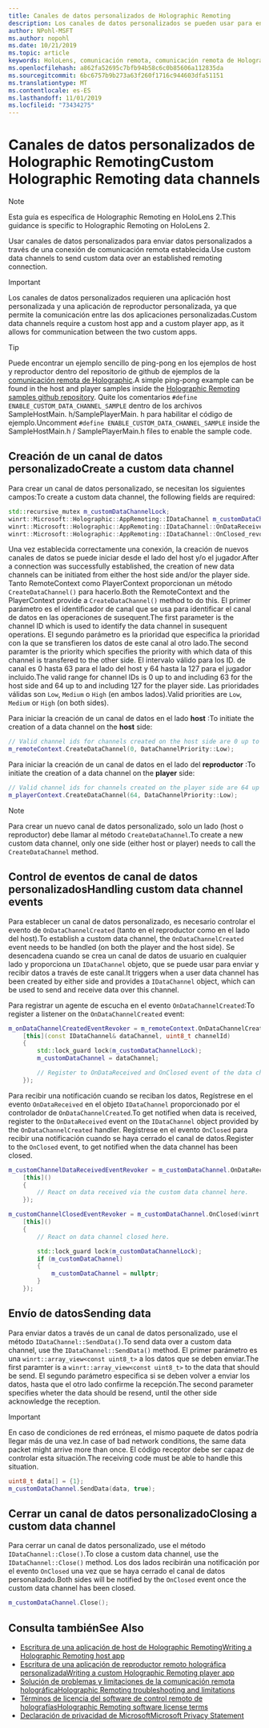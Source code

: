 ```yaml
---
title: Canales de datos personalizados de Holographic Remoting
description: Los canales de datos personalizados se pueden usar para enviar datos de usuario a través de la conexión de Holographic Remoting ya establecida.
author: NPohl-MSFT
ms.author: nopohl
ms.date: 10/21/2019
ms.topic: article
keywords: HoloLens, comunicación remota, comunicación remota de Holographic
ms.openlocfilehash: a862fa52695c7bfb94b58c6c0b85606a112835da
ms.sourcegitcommit: 6bc6757b9b273a63f260f1716c944603dfa51151
ms.translationtype: MT
ms.contentlocale: es-ES
ms.lasthandoff: 11/01/2019
ms.locfileid: "73434275"
---
```

# <a name="custom-holographic-remoting-data-channels"></a><span data-ttu-id="12b61-104">Canales de datos personalizados de Holographic Remoting</span><span class="sxs-lookup"><span data-stu-id="12b61-104">Custom Holographic Remoting data channels</span></span>

>[!NOTE]
><span data-ttu-id="12b61-105">Esta guía es específica de Holographic Remoting en HoloLens 2.</span><span class="sxs-lookup"><span data-stu-id="12b61-105">This guidance is specific to Holographic Remoting on HoloLens 2.</span></span>

<span data-ttu-id="12b61-106">Usar canales de datos personalizados para enviar datos personalizados a través de una conexión de comunicación remota establecida.</span><span class="sxs-lookup"><span data-stu-id="12b61-106">Use custom data channels to send custom data over an established remoting connection.</span></span>

>[!IMPORTANT]
><span data-ttu-id="12b61-107">Los canales de datos personalizados requieren una aplicación host personalizada y una aplicación de reproductor personalizada, ya que permite la comunicación entre las dos aplicaciones personalizadas.</span><span class="sxs-lookup"><span data-stu-id="12b61-107">Custom data channels require a custom host app and a custom player app, as it allows for communication between the two custom apps.</span></span>

>[!TIP]
><span data-ttu-id="12b61-108">Puede encontrar un ejemplo sencillo de ping-pong en los ejemplos de host y reproductor dentro del repositorio de github de ejemplos de la [comunicación remota de Holographic](https://github.com/microsoft/MixedReality-HolographicRemoting-Samples).</span><span class="sxs-lookup"><span data-stu-id="12b61-108">A simple ping-pong example can be found in the host and player samples inside the [Holographic Remoting samples github repository](https://github.com/microsoft/MixedReality-HolographicRemoting-Samples).</span></span> <span data-ttu-id="12b61-109">Quite los comentarios ```#define ENABLE_CUSTOM_DATA_CHANNEL_SAMPLE``` dentro de los archivos SampleHostMain. h/SamplePlayerMain. h para habilitar el código de ejemplo.</span><span class="sxs-lookup"><span data-stu-id="12b61-109">Uncomment ```#define ENABLE_CUSTOM_DATA_CHANNEL_SAMPLE``` inside the SampleHostMain.h / SamplePlayerMain.h files to enable the sample code.</span></span>


## <a name="create-a-custom-data-channel"></a><span data-ttu-id="12b61-110">Creación de un canal de datos personalizado</span><span class="sxs-lookup"><span data-stu-id="12b61-110">Create a custom data channel</span></span>


<span data-ttu-id="12b61-111">Para crear un canal de datos personalizado, se necesitan los siguientes campos:</span><span class="sxs-lookup"><span data-stu-id="12b61-111">To create a custom data channel, the following fields are required:</span></span>
```cpp
std::recursive_mutex m_customDataChannelLock;
winrt::Microsoft::Holographic::AppRemoting::IDataChannel m_customDataChannel = nullptr;
winrt::Microsoft::Holographic::AppRemoting::IDataChannel::OnDataReceived_revoker m_customChannelDataReceivedEventRevoker;
winrt::Microsoft::Holographic::AppRemoting::IDataChannel::OnClosed_revoker m_customChannelClosedEventRevoker;
```

<span data-ttu-id="12b61-112">Una vez establecida correctamente una conexión, la creación de nuevos canales de datos se puede iniciar desde el lado del host y/o el jugador.</span><span class="sxs-lookup"><span data-stu-id="12b61-112">After a connection was successfully established, the creation of new data channels can be initiated from either the host side and/or the player side.</span></span> <span data-ttu-id="12b61-113">Tanto RemoteContext como PlayerContext proporcionan un método ```CreateDataChannel()``` para hacerlo.</span><span class="sxs-lookup"><span data-stu-id="12b61-113">Both the RemoteContext and the PlayerContext provide a ```CreateDataChannel()``` method to do this.</span></span> <span data-ttu-id="12b61-114">El primer parámetro es el identificador de canal que se usa para identificar el canal de datos en las operaciones de susequent.</span><span class="sxs-lookup"><span data-stu-id="12b61-114">The first parameter is the channel ID which is used to identify the data channel in susequent operations.</span></span> <span data-ttu-id="12b61-115">El segundo parámetro es la prioridad que especifica la prioridad con la que se transfieren los datos de este canal al otro lado.</span><span class="sxs-lookup"><span data-stu-id="12b61-115">The second paramter is the priority which specifies the priority with which data of this channel is transfered to the other side.</span></span> <span data-ttu-id="12b61-116">El intervalo válido para los ID. de canal es 0 hasta 63 para el lado del host y 64 hasta la 127 para el jugador incluido.</span><span class="sxs-lookup"><span data-stu-id="12b61-116">The valid range for channel IDs is 0 up to and including 63 for the host side and 64 up to and including 127 for the player side.</span></span> <span data-ttu-id="12b61-117">Las prioridades válidas son ```Low```, ```Medium``` o ```High``` (en ambos lados).</span><span class="sxs-lookup"><span data-stu-id="12b61-117">Valid priorities are ```Low```, ```Medium``` or ```High``` (on both sides).</span></span>

<span data-ttu-id="12b61-118">Para iniciar la creación de un canal de datos en el lado **host** :</span><span class="sxs-lookup"><span data-stu-id="12b61-118">To initiate the creation of a data channel on the **host** side:</span></span>
```cpp
// Valid channel ids for channels created on the host side are 0 up to and including 63
m_remoteContext.CreateDataChannel(0, DataChannelPriority::Low);
```

<span data-ttu-id="12b61-119">Para iniciar la creación de un canal de datos en el lado del **reproductor** :</span><span class="sxs-lookup"><span data-stu-id="12b61-119">To initiate the creation of a data channel on the **player** side:</span></span>
```cpp
// Valid channel ids for channels created on the player side are 64 up to and including 127
m_playerContext.CreateDataChannel(64, DataChannelPriority::Low);
```

>[!NOTE]
><span data-ttu-id="12b61-120">Para crear un nuevo canal de datos personalizado, solo un lado (host o reproductor) debe llamar al método ```CreateDataChannel```.</span><span class="sxs-lookup"><span data-stu-id="12b61-120">To create a new custom data channel, only one side (either host or player) needs to call the ```CreateDataChannel``` method.</span></span>

## <a name="handling-custom-data-channel-events"></a><span data-ttu-id="12b61-121">Control de eventos de canal de datos personalizados</span><span class="sxs-lookup"><span data-stu-id="12b61-121">Handling custom data channel events</span></span>

<span data-ttu-id="12b61-122">Para establecer un canal de datos personalizado, es necesario controlar el evento de ```OnDataChannelCreated``` (tanto en el reproductor como en el lado del host).</span><span class="sxs-lookup"><span data-stu-id="12b61-122">To establish a custom data channel, the ```OnDataChannelCreated``` event needs to be handled (on both the player and the host side).</span></span> <span data-ttu-id="12b61-123">Se desencadena cuando se crea un canal de datos de usuario en cualquier lado y proporciona un ```IDataChannel``` objeto, que se puede usar para enviar y recibir datos a través de este canal.</span><span class="sxs-lookup"><span data-stu-id="12b61-123">It triggers when a user data channel has been created by either side and provides a ```IDataChannel``` object, which can be used to send and receive data over this channel.</span></span>

<span data-ttu-id="12b61-124">Para registrar un agente de escucha en el evento ```OnDataChannelCreated```:</span><span class="sxs-lookup"><span data-stu-id="12b61-124">To register a listener on the ```OnDataChannelCreated``` event:</span></span>
```cpp
m_onDataChannelCreatedEventRevoker = m_remoteContext.OnDataChannelCreated(winrt::auto_revoke,
    [this](const IDataChannel& dataChannel, uint8_t channelId)
    {
        std::lock_guard lock(m_customDataChannelLock);
        m_customDataChannel = dataChannel;

        // Register to OnDataReceived and OnClosed event of the data channel here, see below...
    });
```

<span data-ttu-id="12b61-125">Para recibir una notificación cuando se reciban los datos, Regístrese en el evento ```OnDataReceived``` en el objeto ```IDataChannel``` proporcionado por el controlador de ```OnDataChannelCreated```.</span><span class="sxs-lookup"><span data-stu-id="12b61-125">To get notified when data is received, register to the ```OnDataReceived``` event on the ```IDataChannel``` object provided by the ```OnDataChannelCreated``` handler.</span></span> <span data-ttu-id="12b61-126">Regístrese en el evento ```OnClosed``` para recibir una notificación cuando se haya cerrado el canal de datos.</span><span class="sxs-lookup"><span data-stu-id="12b61-126">Register to the ```OnClosed``` event, to get notified when the data channel has been closed.</span></span>

```cpp
m_customChannelDataReceivedEventRevoker = m_customDataChannel.OnDataReceived(winrt::auto_revoke, 
    [this]()
    {
        // React on data received via the custom data channel here.
    });

m_customChannelClosedEventRevoker = m_customDataChannel.OnClosed(winrt::auto_revoke,
    [this]()
    {
        // React on data channel closed here.

        std::lock_guard lock(m_customDataChannelLock);
        if (m_customDataChannel)
        {
            m_customDataChannel = nullptr;
        }
    });
```

## <a name="sending-data"></a><span data-ttu-id="12b61-127">Envío de datos</span><span class="sxs-lookup"><span data-stu-id="12b61-127">Sending data</span></span>

<span data-ttu-id="12b61-128">Para enviar datos a través de un canal de datos personalizado, use el método ```IDataChannel::SendData()```.</span><span class="sxs-lookup"><span data-stu-id="12b61-128">To send data over a custom data channel, use the ```IDataChannel::SendData()``` method.</span></span> <span data-ttu-id="12b61-129">El primer parámetro es una ```winrt::array_view<const uint8_t>``` a los datos que se deben enviar.</span><span class="sxs-lookup"><span data-stu-id="12b61-129">The first paramter is a ```winrt::array_view<const uint8_t>``` to the data that should be send.</span></span> <span data-ttu-id="12b61-130">El segundo parámetro especifica si se deben volver a enviar los datos, hasta que el otro lado confirme la recepción.</span><span class="sxs-lookup"><span data-stu-id="12b61-130">The second parameter specifies wheter the data should be resend, until the other side acknowledge the reception.</span></span> 

>[!IMPORTANT]
><span data-ttu-id="12b61-131">En caso de condiciones de red erróneas, el mismo paquete de datos podría llegar más de una vez.</span><span class="sxs-lookup"><span data-stu-id="12b61-131">In case of bad network conditions, the same data packet might arrive more than once.</span></span> <span data-ttu-id="12b61-132">El código receptor debe ser capaz de controlar esta situación.</span><span class="sxs-lookup"><span data-stu-id="12b61-132">The receiving code must be able to handle this situation.</span></span>

```cpp
uint8_t data[] = {1};
m_customDataChannel.SendData(data, true);
```

## <a name="closing-a-custom-data-channel"></a><span data-ttu-id="12b61-133">Cerrar un canal de datos personalizado</span><span class="sxs-lookup"><span data-stu-id="12b61-133">Closing a custom data channel</span></span>

<span data-ttu-id="12b61-134">Para cerrar un canal de datos personalizado, use el método ```IDataChannel::Close()```.</span><span class="sxs-lookup"><span data-stu-id="12b61-134">To close a custom data channel, use the ```IDataChannel::Close()``` method.</span></span> <span data-ttu-id="12b61-135">Los dos lados recibirán una notificación por el evento ```OnClosed``` una vez que se haya cerrado el canal de datos personalizado.</span><span class="sxs-lookup"><span data-stu-id="12b61-135">Both sides will be notified by the ```OnClosed``` event once the custom data channel has been closed.</span></span>

```cpp
m_customDataChannel.Close();
```

## <a name="see-also"></a><span data-ttu-id="12b61-136">Consulta también</span><span class="sxs-lookup"><span data-stu-id="12b61-136">See Also</span></span>
* [<span data-ttu-id="12b61-137">Escritura de una aplicación de host de Holographic Remoting</span><span class="sxs-lookup"><span data-stu-id="12b61-137">Writing a Holographic Remoting host app</span></span>](holographic-remoting-create-host.md)
* [<span data-ttu-id="12b61-138">Escritura de una aplicación de reproductor remoto holográfica personalizada</span><span class="sxs-lookup"><span data-stu-id="12b61-138">Writing a custom Holographic Remoting player app</span></span>](holographic-remoting-create-player.md)
* [<span data-ttu-id="12b61-139">Solución de problemas y limitaciones de la comunicación remota holográfica</span><span class="sxs-lookup"><span data-stu-id="12b61-139">Holographic Remoting troubleshooting and limitations</span></span>](holographic-remoting-troubleshooting.md)
* [<span data-ttu-id="12b61-140">Términos de licencia del software de control remoto de holografías</span><span class="sxs-lookup"><span data-stu-id="12b61-140">Holographic Remoting software license terms</span></span>](https://docs.microsoft.com//legal/mixed-reality/microsoft-holographic-remoting-software-license-terms)
* [<span data-ttu-id="12b61-141">Declaración de privacidad de Microsoft</span><span class="sxs-lookup"><span data-stu-id="12b61-141">Microsoft Privacy Statement</span></span>](https://go.microsoft.com/fwlink/?LinkId=521839)
